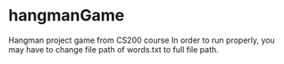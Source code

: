 # hangmanGame
Hangman project game from CS200 course
In order to run properly, you may have to change file path of words.txt to full file path. 
